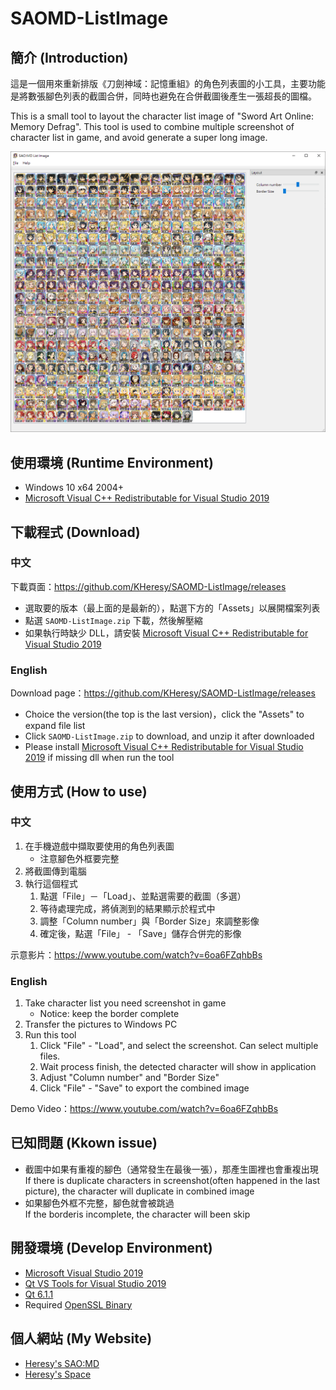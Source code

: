 # SAOMD-ListImage

## 簡介 (Introduction)

這是一個用來重新排版《刀劍神域：記憶重組》的角色列表圖的小工具，主要功能是將數張腳色列表的截圖合併，同時也避免在合併截圖後產生一張超長的圖檔。

This is a small tool to layout the character list image of "Sword Art Online: Memory Defrag".
This tool is used to combine multiple screenshot of character list in game, and avoid generate a super long image.

![image](Doc/main.png)

## 使用環境 (Runtime Environment)
- Windows 10 x64 2004+
- [Microsoft Visual C++ Redistributable for Visual Studio 2019](https://aka.ms/vs/16/release/vc_redist.x64.exe)

## 下載程式 (Download)

### 中文

下載頁面：https://github.com/KHeresy/SAOMD-ListImage/releases

- 選取要的版本（最上面的是最新的），點選下方的「Assets」以展開檔案列表
- 點選 `SAOMD-ListImage.zip` 下載，然後解壓縮
- 如果執行時缺少 DLL，請安裝 [Microsoft Visual C++ Redistributable for Visual Studio 2019](https://aka.ms/vs/16/release/vc_redist.x64.exe)

### English

Download page：https://github.com/KHeresy/SAOMD-ListImage/releases

- Choice the version(the top is the last version)，click the "Assets" to expand file list
- Click `SAOMD-ListImage.zip` to download, and unzip it after downloaded
- Please install [Microsoft Visual C++ Redistributable for Visual Studio 2019](https://aka.ms/vs/16/release/vc_redist.x64.exe) if missing dll when run the tool

## 使用方式 (How to use)

### 中文

1. 在手機遊戲中擷取要使用的角色列表圖
   - 注意腳色外框要完整
2. 將截圖傳到電腦
3. 執行這個程式
   1. 點選「File」－「Load」、並點選需要的截圖（多選）
   2. 等待處理完成，將偵測到的結果顯示於程式中
   3. 調整「Column number」與「Border Size」來調整影像
   4. 確定後，點選「File」 - 「Save」儲存合併完的影像

示意影片：https://www.youtube.com/watch?v=6oa6FZqhbBs

### English

1. Take character list you need screenshot in game
   - Notice: keep the border complete
2. Transfer the pictures to Windows PC
3. Run this tool
   1. Click "File" - "Load", and select the screenshot. Can select multiple files.
   2. Wait process finish, the detected character will show in application
   3. Adjust "Column number" and "Border Size"
   4. Click "File" - "Save" to export the combined image

Demo Video：https://www.youtube.com/watch?v=6oa6FZqhbBs

## 已知問題 (Kkown issue)

- 截圖中如果有重複的腳色（通常發生在最後一張），那產生圖裡也會重複出現<br>
  If there is duplicate characters in screenshot(often happened in the last picture), the character will duplicate in combined image
- 如果腳色外框不完整，腳色就會被跳過<br>
  If the borderis incomplete, the character will been skip

## 開發環境 (Develop Environment)
- [Microsoft Visual Studio 2019](https://visualstudio.microsoft.com/zh-hant/vs/)
- [Qt VS Tools for Visual Studio 2019](https://marketplace.visualstudio.com/items?itemName=TheQtCompany.QtVisualStudioTools2019)
- [Qt 6.1.1](https://www.qt.io/)
- Required [OpenSSL Binary](https://kb.firedaemon.com/support/solutions/articles/4000121705)

## 個人網站 (My Website)
- [Heresy's SAO:MD](https://ksaomd.wordpress.com/)
- [Heresy's Space](https://kheresy.wordpress.com/)
